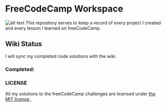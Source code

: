 # FreeCodeCamp Workspace 
![alt text](https://user-images.githubusercontent.com/26378494/27394396-8e630f2c-56de-11e7-8600-358bd9a8b969.jpg)
This repository serves to keep a record of every project I created and every lesson I learned on freeCodeCamp. 

##  Wiki Status 
I will sync my completed code solutions with the wiki. 

### Completed: 

### LICENSE 
All my solutions to the freeCodeCamp challenges are licensed under [the MIT license ](https://github.com/chrisjim316/freeCodeCamp-/blob/master/LICENSE). 
